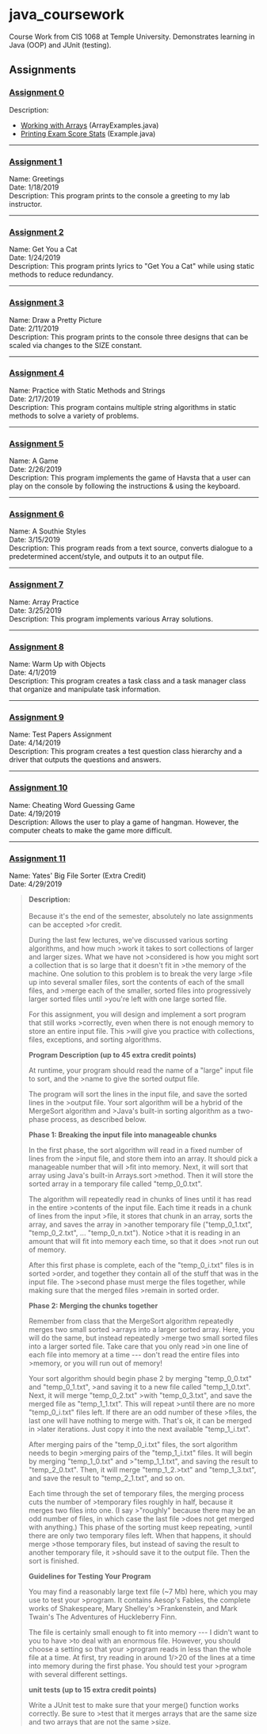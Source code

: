 # java_coursework
Course Work from CIS 1068 at Temple University. Demonstrates learning in Java (OOP) and JUnit (testing).

## Assignments 

### [Assignment 0](https://github.com/HDell/java_coursework/tree/master/assignment_0/src)
Description: 
- [Working with Arrays](https://github.com/HDell/java_coursework/blob/master/assignment_0/src/ArrayExamples.java) (ArrayExamples.java)
- [Printing Exam Score Stats](https://github.com/HDell/java_coursework/blob/master/assignment_0/src/Example.java) (Example.java)
___

### [Assignment 1](https://github.com/HDell/java_coursework/blob/master/assignment_1/src/Greetings.java) 
Name: Greetings
<br/>Date: 1/18/2019
<br/>Description: This program prints to the console a greeting to my lab instructor.
___

### [Assignment 2](https://github.com/HDell/java_coursework/blob/master/assignment_2/src/Song.java) 
Name: Get You a Cat
<br/>Date: 1/24/2019
<br/>Description: This program prints lyrics to "Get You a Cat" while using static methods to reduce redundancy.
___

### [Assignment 3](https://github.com/HDell/java_coursework/blob/master/assignment_3/src/AsciiArt.java) 
Name: Draw a Pretty Picture
<br/>Date: 2/11/2019
<br/>Description: This program prints to the console three designs that can be scaled via changes to the SIZE constant.
___

### [Assignment 4](https://github.com/HDell/java_coursework/blob/master/assignment_4/src/SomePracticeMethods.java) 
Name: Practice with Static Methods and Strings 
<br/>Date: 2/17/2019
<br/>Description: This program contains multiple string algorithms in static methods to solve a variety of problems.
___

### [Assignment 5](https://github.com/HDell/java_coursework/blob/master/assignment_5/src/assignmentFourGame/Havsta.java) 
Name: A Game
<br/>Date: 2/26/2019
<br/>Description: This program implements the game of Havsta that a user can play on the console by following the instructions & using the keyboard.
___

### [Assignment 6](https://github.com/HDell/java_coursework/blob/master/assignment_6/src/assignmentSix/Southie.java) 
Name: A Southie Styles
<br/>Date: 3/15/2019
<br/>Description: This program reads from a text source, converts dialogue to a predetermined accent/style, and outputs it to an output file.
___

### [Assignment 7](https://github.com/HDell/java_coursework/blob/master/assignment_7/src/assignmentSeven/ArrayPractice.java) 
Name: Array Practice
<br/>Date: 3/25/2019
<br/>Description: This program implements various Array solutions.
___

### [Assignment 8](https://github.com/HDell/java_coursework/blob/master/assignment_8/src/assignmentEight/ToDoListDriver.java) 
Name: Warm Up with Objects
<br/>Date: 4/1/2019
<br/>Description: This program creates a task class and a task manager class that organize and manipulate task information.
___

### [Assignment 9](https://github.com/HDell/java_coursework/blob/master/assignment_9/src/assignment9/Driver.java) 
Name: Test Papers Assignment
<br/>Date: 4/14/2019
<br/>Description: This program creates a test question class hierarchy and a driver that outputs the questions and answers.
___

### [Assignment 10](https://github.com/HDell/java_coursework/blob/master/assignment_10/src/Hangman.java) 
Name: Cheating Word Guessing Game
<br/>Date: 4/19/2019
<br/>Description: Allows the user to play a game of hangman. However, the computer cheats to make the game more difficult.
___

### [Assignment 11](https://github.com/HDell/java_coursework/blob/master/assignment_11/src/FileSorter.java) 
Name: Yates' Big File Sorter (Extra Credit)
<br/>Date: 4/29/2019
>**Description:**<br/><br/>
>Because it's the end of the semester, absolutely no late assignments can be accepted >for credit.
>
>During the last few lectures, we've discussed various sorting algorithms, and how much >work it takes to sort collections of larger and larger sizes. What we have not >considered is how you might sort a collection that is so large that it doesn't fit in >the memory of the machine. One solution to this problem is to break the very large >file up into several smaller files, sort the contents of each of the small files, and >merge each of the smaller, sorted files into progressively larger sorted files until >you're left with one large sorted file.
>
>For this assignment, you will design and implement a sort program that still works >correctly, even when there is not enough memory to store an entire input file. This >will give you practice with collections, files, exceptions, and sorting algorithms.
>
>**Program Description (up to 45 extra credit points)**
>
>At runtime, your program should read the name of a "large" input file to sort, and the >name to give the sorted output file.
>
>The program will sort the lines in the input file, and save the sorted lines in the >output file. Your sort algorithm will be a hybrid of the MergeSort algorithm and >Java's built-in sorting algorithm as a two-phase process, as described below.
>
>**Phase 1: Breaking the input file into manageable chunks**
>
>In the first phase, the sort algorithm will read in a fixed number of lines from the >input file, and store them into an array. It should pick a manageable number that will >fit into memory. Next, it will sort that array using Java's built-in Arrays.sort >method. Then it will store the sorted array in a temporary file called "temp_0_0.txt".
>
>The algorithm will repeatedly read in chunks of lines until it has read in the entire >contents of the input file. Each time it reads in a chunk of lines from the input >file, it stores that chunk in an array, sorts the array, and saves the array in >another temporary file ("temp_0_1.txt", "temp_0_2.txt", ... "temp_0_n.txt"). Notice >that it is reading in an amount that will fit into memory each time, so that it does >not run out of memory.
>
>After this first phase is complete, each of the "temp_0_i.txt" files is in sorted >order, and together they contain all of the stuff that was in the input file. The >second phase must merge the files together, while making sure that the merged files >remain in sorted order.
>
>**Phase 2: Merging the chunks together**
>
>Remember from class that the MergeSort algorithm repeatedly merges two small sorted >arrays into a larger sorted array. Here, you will do the same, but instead repeatedly >merge two small sorted files into a larger sorted file. Take care that you only read >in one line of each file into memory at a time --- don't read the entire files into >memory, or you will run out of memory!
>
>Your sort algorithm should begin phase 2 by merging "temp_0_0.txt" and "temp_0_1.txt", >and saving it to a new file called "temp_1_0.txt". Next, it will merge "temp_0_2.txt" >with "temp_0_3.txt", and save the merged file as "temp_1_1.txt". This will repeat >until there are no more "temp_0_i.txt" files left. If there are an odd number of these >files, the last one will have nothing to merge with. That's ok, it can be merged in >later iterations. Just copy it into the next available "temp_1_i.txt".
>
>After merging pairs of the "temp_0_i.txt" files, the sort algorithm needs to begin >merging pairs of the "temp_1_i.txt" files. It will begin by merging "temp_1_0.txt" and >"temp_1_1.txt", and saving the result to "temp_2_0.txt". Then, it will merge "temp_1_2.>txt" and "temp_1_3.txt", and save the result to "temp_2_1.txt", and so on.
>
>Each time through the set of temporary files, the merging process cuts the number of >temporary files roughly in half, because it merges two files into one. (I say >"roughly" because there may be an odd number of files, in which case the last file >does not get merged with anything.) This phase of the sorting must keep repeating, >until there are only two temporary files left. When that happens, it should merge >those temporary files, but instead of saving the result to another temporary file, it >should save it to the output file. Then the sort is finished.
>
>**Guidelines for Testing Your Program**
>
>You may find a reasonably large text file (~7 Mb) here, which you may use to test your >program. It contains Aesop's Fables, the complete works of Shakespeare, Mary Shelley's >Frankenstein, and Mark Twain's The Adventures of Huckleberry Finn.
>
>The file is certainly small enough to fit into memory --- I didn't want to you to have >to deal with an enormous file. However, you should choose a setting so that your >program reads in less than the whole file at a time. At first, try reading in around 1/>20 of the lines at a time into memory during the first phase. You should test your >program with several different settings.
>
>**unit tests (up to 15 extra credit points)**
>
>Write a JUnit test to make sure that your merge() function works correctly. Be sure to >test that it merges arrays that are the same size and two arrays that are not the same >size.
